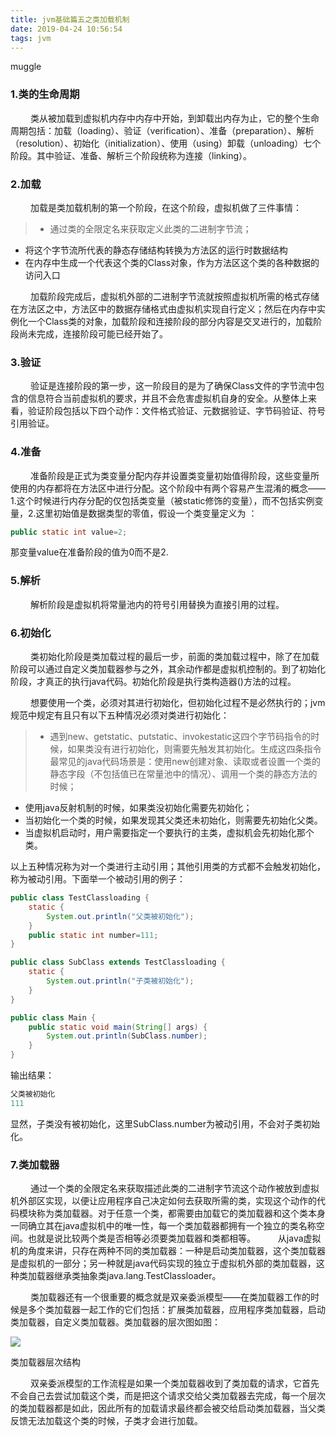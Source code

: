 ```yaml
---
title: jvm基础篇五之类加载机制
date: 2019-04-24 10:56:54
tags: jvm
---
```


muggle
### 1.类的生命周期
&emsp; &emsp;类从被加载到虚拟机内存中内存中开始，到卸载出内存为止，它的整个生命周期包括：加载（loading）、验证（verification）、准备（preparation）、解析（resolution）、初始化（initialization）、使用（using）卸载（unloading）七个阶段。其中验证、准备、解析三个阶段统称为连接（linking）。


### 2.加载
&emsp; &emsp;加载是类加载机制的第一个阶段，在这个阶段，虚拟机做了三件事情：
> - 通过类的全限定名来获取定义此类的二进制字节流；
- 将这个字节流所代表的静态存储结构转换为方法区的运行时数据结构
- 在内存中生成一个代表这个类的Class对象，作为方法区这个类的各种数据的访问入口

&emsp; &emsp;加载阶段完成后，虚拟机外部的二进制字节流就按照虚拟机所需的格式存储在方法区之中，方法区中的数据存储格式由虚拟机实现自行定义；然后在内存中实例化一个Class类的对象，加载阶段和连接阶段的部分内容是交叉进行的，加载阶段尚未完成，连接阶段可能已经开始了。
### 3.验证
&emsp; &emsp;验证是连接阶段的第一步，这一阶段目的是为了确保Class文件的字节流中包含的信息符合当前虚拟机的要求，并且不会危害虚拟机自身的安全。从整体上来看，验证阶段包括以下四个动作：文件格式验证、元数据验证、字节码验证、符号引用验证。
### 4.准备
&emsp; &emsp;准备阶段是正式为类变量分配内存并设置类变量初始值得阶段，这些变量所使用的内存都将在方法区中进行分配。这个阶段中有两个容易产生混淆的概念——1.这个时候进行内存分配的仅包括类变量（被static修饰的变量），而不包括实例变量，2.这里初始值是数据类型的零值，假设一个类变量定义为 ：
```java
public static int value=2;
```
那变量value在准备阶段的值为0而不是2.
### 5.解析
&emsp; &emsp;解析阶段是虚拟机将常量池内的符号引用替换为直接引用的过程。

### 6.初始化
&emsp; &emsp;类初始化阶段是类加载过程的最后一步，前面的类加载过程中，除了在加载阶段可以通过自定义类加载器参与之外，其余动作都是虚拟机控制的。到了初始化阶段，才真正的执行java代码。初始化阶段是执行类构造器<clinit>()方法的过程。

&emsp; &emsp;想要使用一个类，必须对其进行初始化，但初始化过程不是必然执行的；jvm规范中规定有且只有以下五种情况必须对类进行初始化：
> - 遇到new、getstatic、putstatic、invokestatic这四个字节码指令的时候，如果类没有进行初始化，则需要先触发其初始化。生成这四条指令最常见的java代码场景是：使用new创建对象、读取或者设置一个类的静态字段（不包括值已在常量池中的情况）、调用一个类的静态方法的时候；
- 使用java反射机制的时候，如果类没初始化需要先初始化；
- 当初始化一个类的时候，如果发现其父类还未初始化，则需要先初始化父类。
- 当虚拟机启动时，用户需要指定一个要执行的主类，虚拟机会先初始化那个类。

以上五种情况称为对一个类进行主动引用；其他引用类的方式都不会触发初始化，称为被动引用。下面举一个被动引用的例子：
```java
public class TestClassloading {
    static {
        System.out.println("父类被初始化");
    }
    public static int number=111;
}

public class SubClass extends TestClassloading {
    static {
        System.out.println("子类被初始化");
    }
}

public class Main {
    public static void main(String[] args) {
        System.out.println(SubClass.number);
    }
}
```
输出结果：
```java
父类被初始化
111
```
显然，子类没有被初始化，这里SubClass.number为被动引用，不会对子类初始化。
### 7.类加载器
&emsp; &emsp;通过一个类的全限定名来获取描述此类的二进制字节流这个动作被放到虚拟机外部区实现，以便让应用程序自己决定如何去获取所需的类，实现这个动作的代码模块称为类加载器。对于任意一个类，都需要由加载它的类加载器和这个类本身一同确立其在java虚拟机中的唯一性，每一个类加载器都拥有一个独立的类名称空间。也就是说比较两个类是否相等必须要类加载器和类都相等。
&emsp; &emsp;从java虚拟机的角度来讲，只存在两种不同的类加载器：一种是启动类加载器，这个类加载器是虚拟机的一部分；另一种就是java代码实现的独立于虚拟机外部的类加载器，这种类加载器继承类抽象类java.lang.TestClassloader。

&emsp; &emsp;类加载器还有一个很重要的概念就是双亲委派模型——在类加载器工作的时候是多个类加载器一起工作的它们包括：扩展类加载器，应用程序类加载器，启动类加载器，自定义类加载器。类加载器的层次图如图：

![](https://upload-images.jianshu.io/upload_images/13612520-dd9a6a8324f136f8?imageMogr2/auto-orient/strip%7CimageView2/2/w/1240)

类加载器层次结构

&emsp; &emsp;双亲委派模型的工作流程是如果一个类加载器收到了类加载的请求，它首先不会自己去尝试加载这个类，而是把这个请求交给父类加载器去完成，每一个层次的类加载器都是如此，因此所有的加载请求最终都会被交给启动类加载器，当父类反馈无法加载这个类的时候，子类才会进行加载。